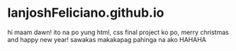 # IanjoshFeliciano.github.io
hi maam dawn! ito na po yung html, css final project ko po, merry christmas and happy new year! sawakas makakapag pahinga na ako HAHAHA

